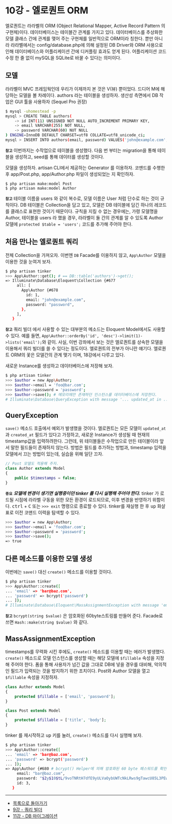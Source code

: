 # 10강 - 엘로퀀트 ORM

엘로퀀트는 라라벨의 ORM (Object Relational Mapper, Active Record Pattern 의 구현체)이다. 데이터베이스는 테이블간 관계를 가지고 있다. 데이터베이스를 추상화한 모델 클래스 간에 관계를 맺어 주는 구현체를 일반적으로 ORM이라 칭한다. 뿐만 아니라 라라벨에서는 config/database.php에 의해 설정된 DB Driver와 ORM 사용으로 인해 데이터베이스와 어플리케이션 간에 디커플링 효과도 얻게 된다. 어플리케이션 코드 수정 한 줄 없이 mySQL을 SQLite로 바꿀 수 있다는 의미이다.
  
## 모델

라라벨이 MVC 프레임웍인데 우리가 이제까지 본 것은 V(뷰) 뿐이었다. 드디어 M에 해당하는 모델을 볼 차례이다. authors 라는 테이블을 생성하자. 생산성 측면에서 DB 작업은 GUI 툴을 사용하자 (Sequel Pro 권장)

```bash
$ mysql -uhomestead -p
mysql > CREATE TABLE authors(
    -> id INT(11) UNSIGNED NOT NULL AUTO_INCREMENT PRIMARY KEY,
    -> email VARCHAR(255) NOT NULL,
    -> password VARCHAR(60) NUT NULL
) ENGINE=InnoDB DEFAULT CHARSET=utf8 COLLATE=utf8_unicode_ci;
mysql > INSERT INTO authors(email, password) VALUES('john@example.com', 'password');
```

**`참고`** 이번까지는 수작업으로 테이블을 생성했다. 다음 번 부터는 migration을 통해 테이블을 생성하고, seed를 통해 데이터를 생성할 것이다.

모델을 생성하자. artisan CLI에서 제공하는 Generator 를 이용하자. 코맨드를 수행한 후 app/Post.php, app/Author.php 파일이 생성되었는 지 확인하자.

```
$ php artisan make:model Post
$ php artisan make:model Author
```

**`참고`** 테이블 이름을 users 와 같이 복수로, 모델 이름은 User 처럼 단수로 하는 것이 규칙이다. DB 테이블은 Collection을 담고 있고, 모델은 DB 테이블에 담긴 하나의 레코드를 클래스로 표현한 것이기 때문이다. 규칙을 지킬 수 없는 경우에는, 가령 모델명을 Author, 테이블을 users 라 했을 경우, 라라벨이 둘 간의 관계를 알 수 있도록 Author 모델에 `protected $table = 'users';` 코드를 추가해 주어야 한다.

## 처음 만나는 엘로퀀트 쿼리

전체 Collection을 가져오자. 이번엔 `DB` Facade를 이용하지 않고, `App\Author` 모델을 이용한 것을 눈여겨 보자.

```bash
$ php artisan tinker
>>> App\Author::get(); # == DB::table('authors')->get();
=> Illuminate\Database\Eloquent\Collection {#677
     all: [
       App\Author {#678
         id: 1,
         email: "john@example.com",
         password: "password",
       },
     ],
   }
```

**`참고`** 쿼리 빌더 에서 사용할 수 있는 대부분의 메소드는 Eloquent Model에서도 사용할 수 있다. 예를 들면, `App\Author::orderBy('id', 'desc')->limit(1)->lists('email');`와 같이. 사실, 이번 강좌에서 보는 것은 엘로퀀트를 상속한 모델을 이용해서 쿼리 빌더를 쓸 수 있다는 정도이다. 엘로퀀트의 전부가 아니란 얘기다. 엘로퀀트 ORM의 꽃은 모델간의 관계 맺기 이며, 18강에서 다루고 있다.

새로운 Instance를 생성하고 데이터베이스에 저장해 보자.

```bash
$ php artisan tinker
>>> $author = new App\Author;
>>> $author->email = 'foo@bar.com';
>>> $author->password = 'password';
>>> $author->save(); # 메모리에만 존재하던 인스턴스를 데이터베이스에 저장한다.
# Illuminate\Database\QueryException with message '... updated_at in ...'
```

## QueryException

`save()` 메소드 호출에서 예외가 발생했을 것이다. 엘로퀀트는 모든 모델이 `updated_at`과 `created_at` 필드가 있다고 가정하고, 새로운 Instance가 생성될 때 현재의 timestamp값을 입력하려한다. 그런데, 위 테이블들은 수작업으로 만든 테이블이라 앞서 말한 필드들이 존재하지 않는다. 방법은 필드를 추가하는 방법과, timestamp 입력을 모델에서 끄는 방법이 있는데, 실습을 위해 일단 끄자.

```php
// Post 모델도 적용해 주자.
class Author extends Model
{
    public $timestamps = false;
}
```

**`중요`** **_모델에 변경이 생기면 실행중이던 tinker 를 다시 실행해 주어야 한다._** tinker 가 로드될 시점에 라라벨 구동을 위한 모든 환경이 로드되므로, 이후 변경을 반영하기 위함이다. <kbd>ctrl</kbd> + <kbd>C</kbd> 또는 `>>> exit` 명령으로 종료할 수 있다. tinker를 재실행 한 후 <kbd>up</kbd> 화살표로 이전 코맨드 이력을 탐색할 수 있다.

```bash
>>> $author = new App\Author;
>>> $author->email = 'foo@bar.com';
>>> $author->password = 'password';
>>> $author->save();
=> true
```

## 다른 메소드를 이용한 모델 생성

이번에는 `save()` 대신 `create()` 메소드를 이용할 것이다.

```bash
$ php artisan tinker
>>> App\Author::create([
... 'email' => 'bar@baz.com',
... 'password' => bcrypt('password')
... ]);
# Illuminate\Database\Eloquent\MassAssignmentException with message 'email'
```

**`참고`** `bcrypt(string $value)` 은 암호화된 60byte스트링를 만들어 준다. Facade로 쓰면 `Hash::make(string $value)` 와 같다.

## MassAssignmentException

timestamps를 무력화 시킨 후에도, `create()` 메소드를 이용할 때는 에러가 발생했다. `create()` 메소드로 모델 인스턴스를 생성할 때는 해당 모델에 `$fillable` 속성을 지정해 주어야 한다. 폼을 통해 사용자가 넘긴 값을 그대로 DB에 넣을 경우를 대비해, 악의적인 필드가 입력되는 것을 방지하기 위한 조치이다. Post와 Author 모델을 열고 `$fillable` 속성을 지정하자.

```php
class Author extends Model
{
    protected $fillable = ['email', 'password'];
}
```

```php
class Post extends Model
{
    protected $fillable = ['title', 'body'];
}
```

tinker 를 재시작하고 <kbd>up</kbd> 키를 눌러, `create()` 메소드를 다시 실행해 보자.

```bash
$ php artisan tinker
>>> App\Author::create([
... 'email' => 'bar@baz.com',
... 'password' => bcrypt('password')
... ]);
=> App\Author {#680 # bcrypt() Helper에 의해 암호화된 60 byte 패스워드를 확인하자.
     email: "bar@baz.com",
     password: "$2y$10$tL/9voTNRtH7dfE9yULVaOybUWTcNkLRws9gTawcU85L3PEwRotUS",
     id: 3,
   }
```

---

- [목록으로 돌아가기](../readme.md)
- [9강 - 쿼리 빌더](09-query-builder.md)
- [11강 - DB 마이그레이션](11-migration.md)
